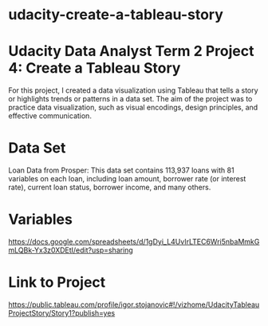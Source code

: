 # udacity-create-a-tableau-story

# Udacity Data Analyst Term 2 Project 4: Create a Tableau Story

For this project, I created a data visualization using Tableau that tells a story or highlights trends or patterns in a data set. The aim of the project was to practice data visualization, such as visual encodings, design principles, and effective communication.

# Data Set 
Loan Data from Prosper: This data set contains 113,937 loans with 81 variables on each loan, including loan amount, borrower rate (or interest rate), current loan status, borrower income, and many others.

# Variables
https://docs.google.com/spreadsheets/d/1gDyi_L4UvIrLTEC6Wri5nbaMmkGmLQBk-Yx3z0XDEtI/edit?usp=sharing

# Link to Project
https://public.tableau.com/profile/igor.stojanovic#!/vizhome/UdacityTableauProjectStory/Story1?publish=yes
